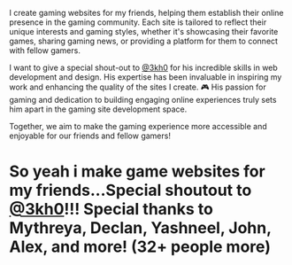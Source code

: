 I create gaming websites for my friends, helping them establish their online presence in the gaming community. Each site is tailored to reflect their unique interests and gaming styles, whether it's showcasing their favorite games, sharing gaming news, or providing a platform for them to connect with fellow gamers.

I want to give a special shout-out to [@3kh0](https://www.github.com/3kh0) for his incredible skills in web development and design. His expertise has been invaluable in inspiring my work and enhancing the quality of the sites I create. 🎮 His passion for gaming and dedication to building engaging online experiences truly sets him apart in the gaming site development space.

Together, we aim to make the gaming experience more accessible and enjoyable for our friends and fellow gamers!
# So yeah i make game websites for my friends...Special shoutout to [@3kh0](https://www.github.com/3kh0)!!! Special thanks to Mythreya, Declan, Yashneel, John, Alex, and more! (32+ people more)

